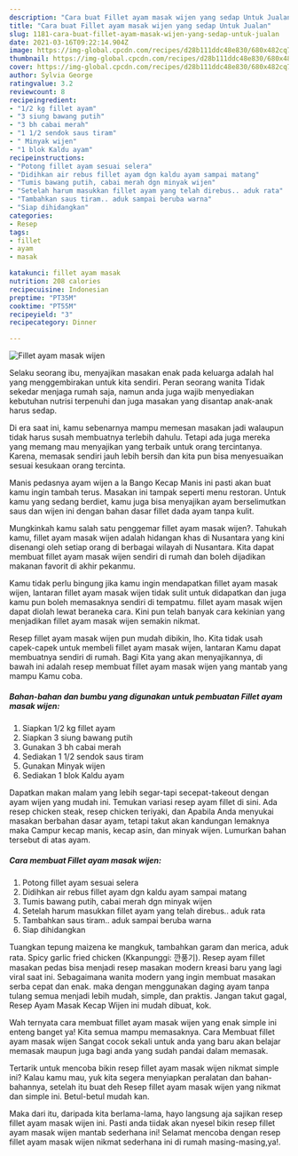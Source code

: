 ```yaml
---
description: "Cara buat Fillet ayam masak wijen yang sedap Untuk Jualan"
title: "Cara buat Fillet ayam masak wijen yang sedap Untuk Jualan"
slug: 1181-cara-buat-fillet-ayam-masak-wijen-yang-sedap-untuk-jualan
date: 2021-03-16T09:22:14.904Z
image: https://img-global.cpcdn.com/recipes/d28b111ddc48e830/680x482cq70/fillet-ayam-masak-wijen-foto-resep-utama.jpg
thumbnail: https://img-global.cpcdn.com/recipes/d28b111ddc48e830/680x482cq70/fillet-ayam-masak-wijen-foto-resep-utama.jpg
cover: https://img-global.cpcdn.com/recipes/d28b111ddc48e830/680x482cq70/fillet-ayam-masak-wijen-foto-resep-utama.jpg
author: Sylvia George
ratingvalue: 3.2
reviewcount: 8
recipeingredient:
- "1/2 kg fillet ayam"
- "3 siung bawang putih"
- "3 bh cabai merah"
- "1 1/2 sendok saus tiram"
- " Minyak wijen"
- "1 blok Kaldu ayam"
recipeinstructions:
- "Potong fillet ayam sesuai selera"
- "Didihkan air rebus fillet ayam dgn kaldu ayam sampai matang"
- "Tumis bawang putih, cabai merah dgn minyak wijen"
- "Setelah harum masukkan fillet ayam yang telah direbus.. aduk rata"
- "Tambahkan saus tiram.. aduk sampai beruba warna"
- "Siap dihidangkan"
categories:
- Resep
tags:
- fillet
- ayam
- masak

katakunci: fillet ayam masak 
nutrition: 208 calories
recipecuisine: Indonesian
preptime: "PT35M"
cooktime: "PT55M"
recipeyield: "3"
recipecategory: Dinner

---
```



![Fillet ayam masak wijen](https://img-global.cpcdn.com/recipes/d28b111ddc48e830/680x482cq70/fillet-ayam-masak-wijen-foto-resep-utama.jpg)

Selaku seorang ibu, menyajikan masakan enak pada keluarga adalah hal yang menggembirakan untuk kita sendiri. Peran seorang  wanita Tidak sekedar menjaga rumah saja, namun anda juga wajib menyediakan kebutuhan nutrisi terpenuhi dan juga masakan yang disantap anak-anak harus sedap.

Di era  saat ini, kamu sebenarnya mampu memesan masakan jadi walaupun tidak harus susah membuatnya terlebih dahulu. Tetapi ada juga mereka yang memang mau menyajikan yang terbaik untuk orang tercintanya. Karena, memasak sendiri jauh lebih bersih dan kita pun bisa menyesuaikan sesuai kesukaan orang tercinta. 

Manis pedasnya ayam wijen a la Bango Kecap Manis ini pasti akan buat kamu ingin tambah terus. Masakan ini tampak seperti menu restoran. Untuk kamu yang sedang berdiet, kamu juga bisa menyajikan ayam berselimutkan saus dan wijen ini dengan bahan dasar fillet dada ayam tanpa kulit.

Mungkinkah kamu salah satu penggemar fillet ayam masak wijen?. Tahukah kamu, fillet ayam masak wijen adalah hidangan khas di Nusantara yang kini disenangi oleh setiap orang di berbagai wilayah di Nusantara. Kita dapat membuat fillet ayam masak wijen sendiri di rumah dan boleh dijadikan makanan favorit di akhir pekanmu.

Kamu tidak perlu bingung jika kamu ingin mendapatkan fillet ayam masak wijen, lantaran fillet ayam masak wijen tidak sulit untuk didapatkan dan juga kamu pun boleh memasaknya sendiri di tempatmu. fillet ayam masak wijen dapat diolah lewat beraneka cara. Kini pun telah banyak cara kekinian yang menjadikan fillet ayam masak wijen semakin nikmat.

Resep fillet ayam masak wijen pun mudah dibikin, lho. Kita tidak usah capek-capek untuk membeli fillet ayam masak wijen, lantaran Kamu dapat membuatnya sendiri di rumah. Bagi Kita yang akan menyajikannya, di bawah ini adalah resep membuat fillet ayam masak wijen yang mantab yang mampu Kamu coba.

<!--inarticleads1-->

##### Bahan-bahan dan bumbu yang digunakan untuk pembuatan Fillet ayam masak wijen:

1. Siapkan 1/2 kg fillet ayam
1. Siapkan 3 siung bawang putih
1. Gunakan 3 bh cabai merah
1. Sediakan 1 1/2 sendok saus tiram
1. Gunakan  Minyak wijen
1. Sediakan 1 blok Kaldu ayam


Dapatkan makan malam yang lebih segar-tapi secepat-takeout dengan ayam wijen yang mudah ini. Temukan variasi resep ayam fillet di sini. Ada resep chicken steak, resep chicken teriyaki, dan Apabila Anda menyukai masakan berbahan dasar ayam, tetapi takut akan kandungan lemaknya maka Campur kecap manis, kecap asin, dan minyak wijen. Lumurkan bahan tersebut di atas ayam. 

<!--inarticleads2-->

##### Cara membuat Fillet ayam masak wijen:

1. Potong fillet ayam sesuai selera
1. Didihkan air rebus fillet ayam dgn kaldu ayam sampai matang
1. Tumis bawang putih, cabai merah dgn minyak wijen
1. Setelah harum masukkan fillet ayam yang telah direbus.. aduk rata
1. Tambahkan saus tiram.. aduk sampai beruba warna
1. Siap dihidangkan


Tuangkan tepung maizena ke mangkuk, tambahkan garam dan merica, aduk rata. Spicy garlic fried chicken (Kkanpunggi: 깐풍기). Resep ayam fillet masakan pedas bisa menjadi resep masakan modern kreasi baru yang lagi viral saat ini. Sebagaimana wanita modern yang ingin membuat masakan serba cepat dan enak. maka dengan menggunakan daging ayam tanpa tulang semua menjadi lebih mudah, simple, dan praktis. Jangan takut gagal, Resep Ayam Masak Kecap Wijen ini mudah dibuat, kok. 

Wah ternyata cara membuat fillet ayam masak wijen yang enak simple ini enteng banget ya! Kita semua mampu memasaknya. Cara Membuat fillet ayam masak wijen Sangat cocok sekali untuk anda yang baru akan belajar memasak maupun juga bagi anda yang sudah pandai dalam memasak.

Tertarik untuk mencoba bikin resep fillet ayam masak wijen nikmat simple ini? Kalau kamu mau, yuk kita segera menyiapkan peralatan dan bahan-bahannya, setelah itu buat deh Resep fillet ayam masak wijen yang nikmat dan simple ini. Betul-betul mudah kan. 

Maka dari itu, daripada kita berlama-lama, hayo langsung aja sajikan resep fillet ayam masak wijen ini. Pasti anda tiidak akan nyesel bikin resep fillet ayam masak wijen mantab sederhana ini! Selamat mencoba dengan resep fillet ayam masak wijen nikmat sederhana ini di rumah masing-masing,ya!.

